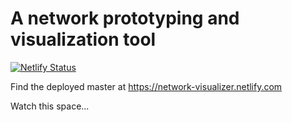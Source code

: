 # A network prototyping and visualization tool

[![Netlify Status](https://api.netlify.com/api/v1/badges/1618b068-e442-4d43-9d35-85c6b1f26703/deploy-status)](https://app.netlify.com/sites/network-visualizer/deploys)

Find the deployed master at https://network-visualizer.netlify.com

Watch this space...